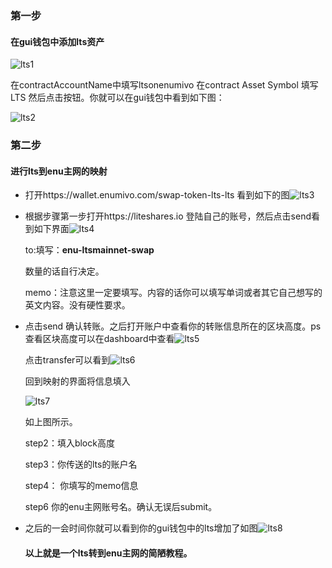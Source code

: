 ### 第一步

#### 在gui钱包中添加lts资产

![lts1](C:\Users\Administrator\Desktop\新建文件夹\lts1.jpg)

在contractAccountName中填写ltsonenumivo  在contract Asset Symbol 填写LTS  然后点击按钮。你就可以在gui钱包中看到如下图：

![lts2](C:\Users\Administrator\Desktop\新建文件夹\lts2.png)

### 第二步

#### 进行lts到enu主网的映射

* 打开https://wallet.enumivo.com/swap-token-lts-lts 看到如下的图![lts3](C:\Users\Administrator\Desktop\新建文件夹\lts3.png)

* 根据步骤第一步打开https://liteshares.io  登陆自己的账号，然后点击send看到如下界面![lts4](C:\Users\Administrator\Desktop\新建文件夹\lts4.png)

  to:填写：**enu-ltsmainnet-swap**

  数量的话自行决定。

  memo：注意这里一定要填写。内容的话你可以填写单词或者其它自己想写的英文内容。没有硬性要求。

* 点击send 确认转账。之后打开账户中查看你的转账信息所在的区块高度。ps 查看区块高度可以在dashboard中查看![lts5](C:\Users\Administrator\Desktop\新建文件夹\lts5.png)

  点击transfer可以看到![lts6](C:\Users\Administrator\Desktop\新建文件夹\lts6.png)

  回到映射的界面将信息填入

  ![lts7](C:\Users\Administrator\Desktop\新建文件夹\lts7.png)

  如上图所示。

  step2：填入block高度

  step3：你传送的lts的账户名

  step4： 你填写的memo信息

  step6 你的enu主网账号名。确认无误后submit。

* 之后的一会时间你就可以看到你的gui钱包中的lts增加了如图![lts8](C:\Users\Administrator\Desktop\新建文件夹\lts8.png)

  #### 以上就是一个lts转到enu主网的简陋教程。

  ​